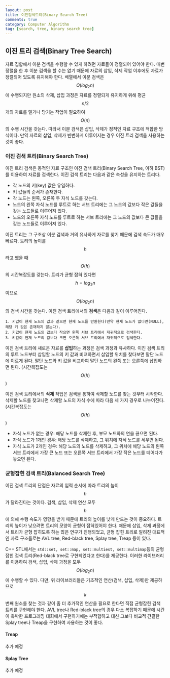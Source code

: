 ```yaml
---
layout: post
title: 이진검색트리(Binary Search Tree)
comments: true
category: Computer Algorithm
tag: [search, tree, binary search tree]
---
```


## 이진 트리 검색(Binary Tree Search)

자료 집합에서 이분 검색을 수행할 수 있게 하려면 자료들이 정렬되어 있어야 한다. 매번 정렬을 한 후 이분 검색을 할 수는 없기 때문에 자료의 삽입, 삭제 작업 이후에도 자료가 정렬되어 있도록 유지해야 한다. 배열에서 이분 검색은 $$O(log_2n)$$에 수행되지만 원소의 삭제, 삽입 과정은 자료를 정렬되게 유지하게 위해 평균 $$n/2$$개의 자료를 밀거나 당기는 작업이 필요하여 $$O(n)$$의 수행 시간을 갖는다. 따라서 이분 검색은 삽입, 삭제가 정적인 자료 구조에 적합한 방식이다. 만약 자료의 삽입, 삭제가 빈번하게 이루어지는 경우 이진 트리 검색을 사용하는 것이 좋다.

### 이진 검색 트리(Binary Search Tree)

이진 트리 검색은 동적인 자료 구조인 이진 검색 트리(Binary Search Tree, 이하 BST)를 이용하여 자료를 검색한다. 이진 검색 트리는 다음과 같은 속성을 유지하는 트리다.

- 각 노드의 키(key) 값은 유일하다.
- 키 값들의 순서가 존재한다.
- 각 노드는 왼쪽, 오른쪽 두 자식 노드를 갖는다.
- 노드의 왼쪽 자식 노드를 루트로 하는 서브 트리에는 그 노드의 값보다 작은 값들을 갖는 노드들로 이루어져 있다.
- 노드의 오른쪽 자식 노드를 루트로 하는 서브 트리에는 그 노드의 값보다 큰 값들을 갖는 노드들로 이루어져 있다.

이진 트리는 그 구조상 이분 검색과 거의 유사하게 자료를 찾기 때문에 검색 속도가 매우 빠르다. 트리의 높이를 $$h$$라고 했을 때 $$O(h)$$의 시간복잡도를 갖는다. 트리가 균형 잡혀 있다면 $$h=log_2n$$이므로  $$O(log_2n)$$의 검색 시간을 갖는다. 이진 검색 트리에서의 **검색**은 다음과 같이 이루어진다.

```
1. 키값이 현재 노드의 값과 같으면 현재 노드를 반환한다(만약 현재 노드가 없다면(NULL), 해당 키 값은 존재하지 않는다).
2. 키값이 현재 노드의 값보다 작으면 왼쪽 서브 트리에서 재귀적으로 검색한다.
3. 키값이 현재 노드의 값보다 크면 오른쪽 서브 트리에서 재귀적으로 검색한다.
```

이진 검색 트리에 새로운 자료를 **삽입**하는 과정은 검색 과정과 유사하다. 이진 검색 트리의 루트 노드부터 삽입할 노드의 키 값과 비교하면서 삽입할 위치를 찾다보면 말단 노드에 이르게 된다. 말단 노드와 키 값을 비교하여 말단 노드의 왼쪽 또는 오른쪽에 삽입하면 된다. (시간복잡도는 $$O(h)$$)

이진 검색 트리에서의 **삭제** 작업은 검색을 통하여 삭제할 노드를 찾는 것부터 시작한다. 삭제할 노드를 찾고나면 삭제할 노드의 자식 수에 따라 다음 세 가지 경우로 나누어진다.  (시간복잡도는 $$O(h)$$)

- 자식 노드가 없는 경우: 해당 노드를 삭제한 후, 부모 노드와의 연을 끊으면 된다.
- 자식 노드가 1개인 경우: 해당 노드를 삭제하고, 그 위치에 자식 노드를 세우면 된다.
- 자식 노드가 2개인 경우: 해당 노드의 노드를 삭제하고, 그 위치에 해당 노드의 왼쪽 서브 트리에서 가장 큰 노드 또는 오른쪽 서브 트리에서 가장 작은 노드를 떼어다가 놓으면 된다.

### 균형잡힌 검색 트리(Balanced Search Tree)

이진 검색 트리의 단점은 자료의 입력 순서에 따라 트리의 높이 $$h$$가 달라진다는 것이다. 검색, 삽입, 삭제 연산 모두 $$h$$에 의해 수행 속도가 영향을 받기 때문에 트리의 높이를 낮게 만드는 것이 중요하다. 트리의 높이가 낮으려면 트리의 모양이 균형이 잡혀있어야 한다. 때문에 삽입, 삭제 과정에서 트리가 균형 잡히도록 하는 많은 연구가 진행되었고, 균형 잡힌 트리로 알려진 대표적인 자료 구조들로는 AVL tree, Red-black tree, Splay tree, Treap 등이 있다.

C++ STL에서는 `std::set, set::map, set::multiest, set::multimap`등의 균형잡힌 검색 트리(Red-black tree로 구현되었다고 한다)를 제공한다. 이러한 라이브러리를 이용하여 검색, 삽입, 삭제 과정을 모두 $$O(log_2n)$$에 수행할 수 있다. 다만, 위 라이브러리들은 기초적인 연산(검색, 삽입, 삭제)만 제공하므로 $$k$$번째 원소를 찾는 것과 같이 좀 더 추가적인 연산을 필요로 한다면 직접 균형잡힌 검색 트리를 구현해야 한다. AVL tree나 Red-black tree의 경우 다소 복잡하기 때문에 시간이 촉박한 프로그래밍 대회에서 구현하기에는 부적합하고 대신 그보다 비교적 간결한 Splay tree나 Treap을 구현하여 사용하는 것이 좋다.

#### Treap

추가 예정

#### Splay Tree

추가 예정





